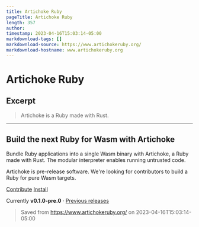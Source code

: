 ```yaml
---
title: Artichoke Ruby
pageTitle: Artichoke Ruby
length: 357
author: 
timestamp: 2023-04-16T15:03:14-05:00
markdownload-tags: []
markdownload-source: https://www.artichokeruby.org/
markdownload-hostname: www.artichokeruby.org
---
```


# Artichoke Ruby

## Excerpt
> Artichoke is a Ruby made with Rust.

---
## Build the next Ruby for Wasm with Artichoke

Bundle Ruby applications into a single Wasm binary with Artichoke, a Ruby made with Rust. The modular interpreter enables running untrusted code.

Artichoke is pre-release software. We're looking for contributors to build a Ruby for pure Wasm targets.

[Contribute](https://github.com/artichoke/artichoke/labels/E-easy) [Install](https://www.artichokeruby.org/install/)

Currently **v0.1.0-pre.0** · [Previous releases](https://github.com/artichoke/artichoke/releases)

> Saved from https://www.artichokeruby.org/ on 2023-04-16T15:03:14-05:00